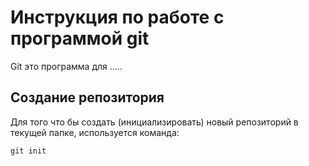 # Инструкция по работе с программой git

Git это программа для .....

## Создание репозитория

Для того что бы создать (инициализировать) новый репозиторий в текущей папке, используется команда:

    git init
